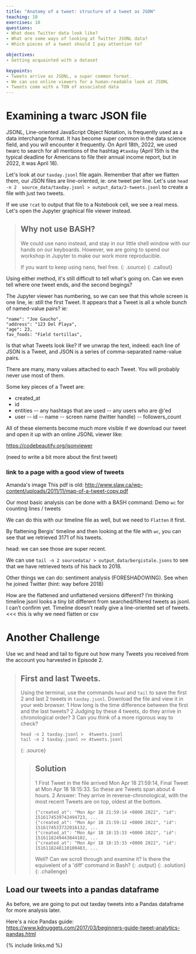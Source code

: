 ```yaml
---
title: "Anatomy of a tweet: structure of a tweet as JSON"
teaching: 10
exercises: 10
questions:
- What does Twitter data look like?
- What are some ways of looking at Twitter JSONL data?
- Which pieces of a tweet should I pay attention to?

objectives:
- Getting acquainted with a dataset

keypoints:
- Tweets arrive as JSONL, a super common format.
- We can use online viewers for a human-readable look at JSONL
- Tweets come with a TON of associated data
---
```


# Examining a twarc JSON file

JSONL, Line-oriented JavaScript Object Notation, is frequently used as a 
data interchange format. It has become super common in the data science 
field, and you will encounter it frequently. On April 18th, 2022, we 
used twarc to search for all mentions of the hashtag `#taxday` (April 15th is
the typical deadline for Americans to file their annual income report,
but in 2022, it was April 18).

Let's look at our `taxday.jsonl` file again. Remember that after we
flatten them, our JSON 
files are line-oriented, ie: one tweet per line. Let's use `head -n 2 
source_data/taxday.jsonl > output_data/2-tweets.jsonl` to create a file 
with just two tweets.

If we use `!cat` to output that file to a Notebook cell, we see a real 
mess. Let's open the Jupyter graphical file viewer instead.

> ## Why not use BASH?
>
> We could use nano instead, and stay in our little shell window 
> with our hands on our keyboards.  However, we are going to spend
> our workshop in Jupyter to make our work more reproducible.
> 
> If you want to keep using nano, feel free.
> {: .source}
{: .callout}

Using either method, it's still difficult to tell what's going on. Can 
we even tell where one tweet ends, and the second begings?

The Jupyter viewer has numbering, so we can see that this whole screen 
is one line, ie: still the first Tweet. It appears that a Tweet is all a 
whole bunch of named-value pairs? ie:

~~~
"name": "Joe Gaucho",
"address": "123 Del Playa",
"age": 23,
fav_foods: "Field tortillas",
~~~

Is that what Tweets look like? If we unwrap the text, indeed: each line of JSON is a Tweet,
and JSON is a series of comma-separated name-value pairs. 

There are many, many values attached to each Tweet. You will probably never use
most of them. 

Some key pieces of a Tweet are:
- created_at
- id
- entities
  -- any hashtags that are used
  -- any users who are @'ed
- user
  -- id
  -- name
  -- screen name (twitter handle)
  -- followers_count
  
All of these elements become much more visible if we download our tweet 
and open it up with an online JSONL viewer like:

https://codebeautify.org/jsonviewer 

(need to write a bit more about the first tweet)

### link to a page with a good view of tweets
Amanda's image This pdf is old: 
http://www.slaw.ca/wp-content/uploads/2011/11/map-of-a-tweet-copy.pdf

Our most basic analysis can be done with a BASH command:
Demo `wc` for counting lines / tweets 



We can do this with our timeline file as well, but we need to `Flatten` 
it first.

By flattening Bergis' timeline and then looking at the file with `wc`, 
you can see that we retrieved 3171 of his tweets.

head: we can see those are super recent.

We can use `tail -n 2 sourcedata/ > output_data/bergistale.jsons` to see that
we have retrieved texts of his back to 2018.

Other things we can do: sentiment analysis (FORESHADOWING). See when he joined 
Twitter (hint: way before 2018)


How are the flattened and unflattened versions different? I’m thinking 
timeline jsonl looks a tiny bit different from searched/filtered tweets 
as jsonl. I can’t confirm yet. Timeline doesn’t really give a 
line-oriented set of tweets. <<< this is why we need flatten or csv

# Another Challenge
Use wc and head and tail to figure out how many Tweets you received from 
the account you harvested in Episode 2.


> ## First and last Tweets.
>
> Using the terminal, use the commands `head` and `tail` to 
> save the first 2 and last 2 tweets in `taxday.jsonl`.
> Download the file and view it in your web browser. 
> 1 How long is the time difference between the first and the last tweets?
> 2 Judging by these 4 tweets, do they arrive in chronological order?
> 3 Can you think of a more rigorous way to check?
>
> ~~~
> head -n 2 taxday.jsonl >  4tweets.jsonl
> tail -n 2 taxday.jsonl >> 4tweets.jsonl
> ~~~
> {: .source}
>
> > ## Solution
> >
> > 1 First Tweet in the file arrived Mon Apr 18 21:59:14, Final Tweet at Mon Apr 18 18:15:33. So these 
> > are Tweets span about 4 hours.
> > 2 Answer: They arrive in reverse-chronological, with the most recent Tweets are on top, oldest at the bottom.
> > ~~~
> > {"created_at": "Mon Apr 18 21:59:14 +0000 2022", "id": 1516174539742494723, ...
> > {"created_at": "Mon Apr 18 21:59:12 +0000 2022", "id": 1516174533732016132, ...
> > {"created_at": "Mon Apr 18 18:15:33 +0000 2022", "id": 1516118249443844102, ...
> > {"created_at": "Mon Apr 18 18:15:33 +0000 2022", "id": 1516118248110100483, ...
> > ~~~
> > Well?
> > Can we scroll through and examine it?
> > Is there the equivelent of a 'diff' command in Bash?
> > {: .output}
> {: .solution}
{: .challenge}

## Load our tweets into a pandas dataframe
As before, we are going to put out taxday tweets into a Pandas
dataframe for more analysis later. 

Here's a nice Pandas guide:
https://www.kdnuggets.com/2017/03/beginners-guide-tweet-analytics-pandas.html



{% include links.md %}

